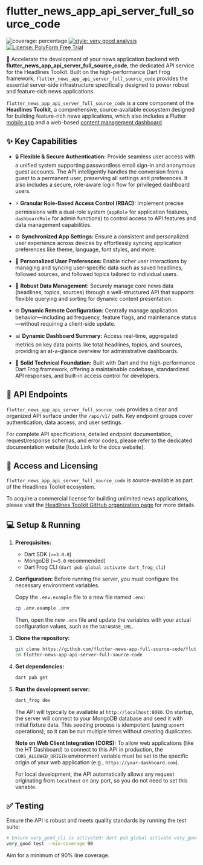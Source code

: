 # flutter_news_app_api_server_full_source_code

![coverage: percentage](https://img.shields.io/badge/coverage-xx-green)
[![style: very good analysis](https://img.shields.io/badge/style-very_good_analysis-B22C89.svg)](https://pub.dev/packages/very_good_analysis)
[![License: PolyForm Free Trial](https://img.shields.io/badge/License-PolyForm%20Free%20Trial-blue)](https://polyformproject.org/licenses/free-trial/1.0.0)

🚀 Accelerate the development of your news application backend with **flutter_news_app_api_server_full_source_code**, the
dedicated API service for the Headlines Toolkit. Built on the high-performance
Dart Frog framework, `flutter_news_app_api_server_full_source_code` provides the essential server-side infrastructure
specifically designed to power robust and feature-rich news applications.

`flutter_news_app_api_server_full_source_code` is a core component of the **Headlines Toolkit**, a comprehensive,
source-available ecosystem designed for building feature-rich news
applications, which also includes a Flutter [mobile app](https://github.com/flutter-news-app-full-source-code/ht-main) and a web-based [content
management dashboard](https://github.com/flutter-news-app-full-source-code/ht-dashboard).

## ✨ Key Capabilities

*   🔒 **Flexible & Secure Authentication:** Provide seamless user access with
    a unified system supporting passwordless email sign-in and anonymous guest
    accounts. The API intelligently handles the conversion from a guest to a
    permanent user, preserving all settings and preferences. It also includes
    a secure, role-aware login flow for privileged dashboard users.

*   ⚡️ **Granular Role-Based Access Control (RBAC):** Implement precise
    permissions with a dual-role system (`appRole` for application features,
    `dashboardRole` for admin functions) to control access to API features
    and data management capabilities.

*   ⚙️ **Synchronized App Settings:** Ensure a consistent and personalized user
    experience across devices by effortlessly syncing application preferences
    like theme, language, font styles, and more.

*   👤 **Personalized User Preferences:** Enable richer user interactions by
    managing and syncing user-specific data such as saved headlines, followed
    sources, and followed topics tailored to individual users.

*   💾 **Robust Data Management:** Securely manage core news data (headlines,
    topics, sources) through a well-structured API that supports flexible
    querying and sorting for dynamic content presentation.

*   🌐 **Dynamic Remote Configuration:** Centrally manage application
    behavior—including ad frequency, feature flags, and maintenance status—without
    requiring a client-side update.

*   📊 **Dynamic Dashboard Summary:** Access real-time, aggregated metrics on
    key data points like total headlines, topics, and sources, providing
    an at-a-glance overview for administrative dashboards.

*   🔧 **Solid Technical Foundation:** Built with Dart and the high-performance
    Dart Frog framework, offering a maintainable codebase, standardized API
    responses, and built-in access control for developers.

## 🔌 API Endpoints

`flutter_news_app_api_server_full_source_code` provides a clear and organized API surface under the `/api/v1/` path.
Key endpoint groups cover authentication, data access, and user settings.

For complete API specifications, detailed endpoint documentation,
request/response schemas, and error codes, please refer to the dedicated
documentation website [todo:Link to the docs website].

## 🔑 Access and Licensing

`flutter_news_app_api_server_full_source_code` is source-available as part of the Headlines Toolkit ecosystem.

To acquire a commercial license for building unlimited news applications, please visit 
the [Headlines Toolkit GitHub organization page](https://github.com/flutter-news-app-full-source-code)
for more details.

## 💻 Setup & Running

1.  **Prerequisites:**
    *   Dart SDK (`>=3.0.0`)
    *   MongoDB (`>=5.0` recommended)
    *   Dart Frog CLI (`dart pub global activate dart_frog_cli`)

2.  **Configuration:**
    Before running the server, you must configure the necessary environment
    variables.

    Copy the `.env.example` file to a new file named `.env`:
    ```bash
    cp .env.example .env
    ```
    Then, open the new `.env` file and update the variables with your actual
    configuration values, such as the `DATABASE_URL`.

3.  **Clone the repository:**
    ```bash
    git clone https://github.com/flutter-news-app-full-source-code/flutter-news-app-api-server-full-source-code.git
    cd flutter-news-app-api-server-full-source-code
    ```
4.  **Get dependencies:**
    ```bash
    dart pub get
    ```
5.  **Run the development server:**
    ```bash
    dart_frog dev
    ```
    The API will typically be available at `http://localhost:8080`. On startup,
    the server will connect to your MongoDB database and seed it with initial
    fixture data. This seeding process is idempotent (using `upsert`
    operations), so it can be run multiple times without creating duplicates.


    **Note on Web Client Integration (CORS):** To allow web applications (like
    the HT Dashboard) to connect to this API in production, the
    `CORS_ALLOWED_ORIGIN` environment variable must be set to the specific
    origin of your web application (e.g., `https://your-dashboard.com`).

    For local development, the API automatically allows any request
    originating from `localhost` on any port, so you do not need to set this
    variable.

## ✅ Testing

Ensure the API is robust and meets quality standards by running the test suite:

```bash
# Ensure very_good_cli is activated: dart pub global activate very_good_cli
very_good test --min-coverage 90
```

Aim for a minimum of 90% line coverage.
